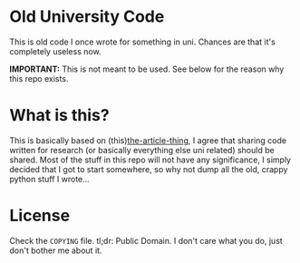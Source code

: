# Old University Code

This is old code I once wrote for something in uni. Chances are that it's completely useless now.

**IMPORTANT:** This is not meant to be used. See below for the reason why this repo exists.

# What is this?

This is basically based on (this)[the-article-thing], I agree that sharing code written for research (or basically everything else uni related) should be shared.
Most of the stuff in this repo will not have any significance, I simply decided that I got to start somewhere, so why not dump all the old, crappy python stuff I wrote...

# License
Check the `COPYING` file. tl;dr: Public Domain. I don't care what you do, just don't bother me about it.

[the-article-thing]: http://matt.might.net/articles/crapl/
